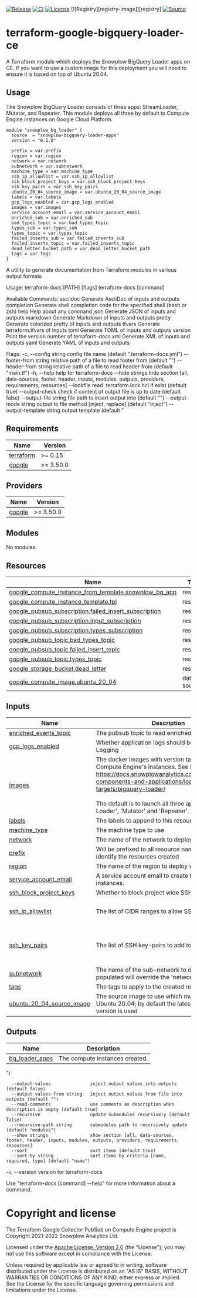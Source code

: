 [![Release][release-image]][release] [![CI][ci-image]][ci] [![License][license-image]][license] [![Registry][registry-image]][registry] [![Source][source-image]][source]

# terraform-google-bigquery-loader-ce

A Terraform module which deploys the Snowplow BigQuery Loader apps on CE.  If you want to use a custom image for this deployment you will need to ensure it is based on top of Ubuntu 20.04.

## Usage

The Snowplow BigQuery Loader consists of three apps: StreamLoader, Mutator, and
Repeater. This module deploys all three by default to Compute Engine instances
on Google Cloud Platform.

```hcl
module "snowplow_bq_loader" {
  source  = "snowplow-bigquery-loader-apps"
  version = "0.1.0"

  prefix = var.prefix
  region = var.region
  network = var.network
  subnetwork = var.subnetwork
  machine_type = var.machine_type
  ssh_ip_allowlist = var.ssh_ip_allowlist
  ssh_block_project_keys = var.ssh_block_project_keys
  ssh_key_pairs = var.ssh_key_pairs
  ubuntu_20_04_source_image = var.ubuntu_20_04_source_image
  labels = var.labels
  gcp_logs_enabled = var.gcp_logs_enabled
  images = var.images
  service_account_email = var.service_account_email
  enriched_sub = var.enriched_sub
  bad_types_topic = var.bad_types_topic
  types_sub = var.types_sub
  types_topic = var.types_topic
  failed_inserts_sub = var.failed_inserts_sub
  failed_inserts_topic = var.failed_inserts_topic
  dead_letter_bucket_path = var.dead_letter_bucket_path
  tags = var.tags
}
```

<!-- BEGINNING OF PRE-COMMIT-TERRAFORM DOCS HOOK -->
A utility to generate documentation from Terraform modules in various output formats

Usage:
  terraform-docs [PATH] [flags]
  terraform-docs [command]

Available Commands:
  asciidoc    Generate AsciiDoc of inputs and outputs
  completion  Generate shell completion code for the specified shell (bash or zsh)
  help        Help about any command
  json        Generate JSON of inputs and outputs
  markdown    Generate Markdown of inputs and outputs
  pretty      Generate colorized pretty of inputs and outputs
  tfvars      Generate terraform.tfvars of inputs
  toml        Generate TOML of inputs and outputs
  version     Print the version number of terraform-docs
  xml         Generate XML of inputs and outputs
  yaml        Generate YAML of inputs and outputs

Flags:
  -c, --config string               config file name (default ".terraform-docs.yml")
      --footer-from string          relative path of a file to read footer from (default "")
      --header-from string          relative path of a file to read header from (default "main.tf")
  -h, --help                        help for terraform-docs
      --hide strings                hide section [all, data-sources, footer, header, inputs, modules, outputs, providers, requirements, resources]
      --lockfile                    read .terraform.lock.hcl if exist (default true)
      --output-check                check if content of output file is up to date (default false)
      --output-file string          file path to insert output into (default "")
      --output-mode string          output to file method [inject, replace] (default "inject")
      --output-template string      output template (default "<!-- BEGIN_TF_DOCS -->
## Requirements

| Name | Version |
|------|---------|
| <a name="requirement_terraform"></a> [terraform](#requirement\_terraform) | >= 0.15 |
| <a name="requirement_google"></a> [google](#requirement\_google) | >= 3.50.0 |

## Providers

| Name | Version |
|------|---------|
| <a name="provider_google"></a> [google](#provider\_google) | >= 3.50.0 |

## Modules

No modules.

## Resources

| Name | Type |
|------|------|
| [google_compute_instance_from_template.snowplow_bq_app](https://registry.terraform.io/providers/hashicorp/google/latest/docs/resources/compute_instance_from_template) | resource |
| [google_compute_instance_template.tpl](https://registry.terraform.io/providers/hashicorp/google/latest/docs/resources/compute_instance_template) | resource |
| [google_pubsub_subscription.failed_insert_subscription](https://registry.terraform.io/providers/hashicorp/google/latest/docs/resources/pubsub_subscription) | resource |
| [google_pubsub_subscription.input_subscription](https://registry.terraform.io/providers/hashicorp/google/latest/docs/resources/pubsub_subscription) | resource |
| [google_pubsub_subscription.types_subscription](https://registry.terraform.io/providers/hashicorp/google/latest/docs/resources/pubsub_subscription) | resource |
| [google_pubsub_topic.bad_types_topic](https://registry.terraform.io/providers/hashicorp/google/latest/docs/resources/pubsub_topic) | resource |
| [google_pubsub_topic.failed_insert_topic](https://registry.terraform.io/providers/hashicorp/google/latest/docs/resources/pubsub_topic) | resource |
| [google_pubsub_topic.types_topic](https://registry.terraform.io/providers/hashicorp/google/latest/docs/resources/pubsub_topic) | resource |
| [google_storage_bucket.dead_letter](https://registry.terraform.io/providers/hashicorp/google/latest/docs/resources/storage_bucket) | resource |
| [google_compute_image.ubuntu_20_04](https://registry.terraform.io/providers/hashicorp/google/latest/docs/data-sources/compute_image) | data source |

## Inputs

| Name | Description | Type | Default | Required |
|------|-------------|------|---------|:--------:|
| <a name="input_enriched_events_topic"></a> [enriched\_events\_topic](#input\_enriched\_events\_topic) | The pubsub topic to read enriched messages from. | `string` | n/a | yes |
| <a name="input_gcp_logs_enabled"></a> [gcp\_logs\_enabled](#input\_gcp\_logs\_enabled) | Whether application logs should be reported to GCP Logging | `bool` | `true` | no |
| <a name="input_images"></a> [images](#input\_images) | The docker images with version tag to deploy on Compute Engine's instances. See here for details:<br>  https://docs.snowplowanalytics.com/docs/pipeline-components-and-applications/loaders-storage-targets/bigquery-loader/<br><br>  The default is to launch all three apps: 'Stream Loader', 'Mutator' and 'Repeater'. | `list(string)` | <pre>[<br>  "snowplow/snowplow-bigquery-streamloader:1.3.0",<br>  "snowplow/snowplow-bigquery-loader:1.3.0",<br>  "snowplow/snowplow-bigquery-mutator:1.3.0"<br>]</pre> | no |
| <a name="input_labels"></a> [labels](#input\_labels) | The labels to append to this resource | `map(string)` | `{}` | no |
| <a name="input_machine_type"></a> [machine\_type](#input\_machine\_type) | The machine type to use | `string` | `"e2-micro"` | no |
| <a name="input_network"></a> [network](#input\_network) | The name of the network to deploy within | `string` | n/a | yes |
| <a name="input_prefix"></a> [prefix](#input\_prefix) | Will be prefixed to all resource names. Use to easily identify the resources created | `string` | `"snowplow"` | no |
| <a name="input_region"></a> [region](#input\_region) | The name of the region to deploy within | `string` | n/a | yes |
| <a name="input_service_account_email"></a> [service\_account\_email](#input\_service\_account\_email) | A service account email to create the compute instances. | `string` | n/a | yes |
| <a name="input_ssh_block_project_keys"></a> [ssh\_block\_project\_keys](#input\_ssh\_block\_project\_keys) | Whether to block project wide SSH keys | `bool` | `true` | no |
| <a name="input_ssh_ip_allowlist"></a> [ssh\_ip\_allowlist](#input\_ssh\_ip\_allowlist) | The list of CIDR ranges to allow SSH traffic from | `list(any)` | <pre>[<br>  ""<br>]</pre> | no |
| <a name="input_ssh_key_pairs"></a> [ssh\_key\_pairs](#input\_ssh\_key\_pairs) | The list of SSH key-pairs to add to the servers | <pre>list(object({<br>    user_name  = string<br>    public_key = string<br>  }))</pre> | `[]` | no |
| <a name="input_subnetwork"></a> [subnetwork](#input\_subnetwork) | The name of the sub-network to deploy within; if populated will override the 'network' setting | `string` | `""` | no |
| <a name="input_tags"></a> [tags](#input\_tags) | The tags to apply to the created resources. | `list(string)` | n/a | yes |
| <a name="input_ubuntu_20_04_source_image"></a> [ubuntu\_20\_04\_source\_image](#input\_ubuntu\_20\_04\_source\_image) | The source image to use which must be based of of Ubuntu 20.04; by default the latest community version is used | `string` | `""` | no |

## Outputs

| Name | Description |
|------|-------------|
| <a name="output_bq_loader_apps"></a> [bq\_loader\_apps](#output\_bq\_loader\_apps) | The compute instances created. |
<!-- END_TF_DOCS -->")
      --output-values               inject output values into outputs (default false)
      --output-values-from string   inject output values from file into outputs (default "")
      --read-comments               use comments as description when description is empty (default true)
      --recursive                   update submodules recursively (default false)
      --recursive-path string       submodules path to recursively update (default "modules")
      --show strings                show section [all, data-sources, footer, header, inputs, modules, outputs, providers, requirements, resources]
      --sort                        sort items (default true)
      --sort-by string              sort items by criteria [name, required, type] (default "name")
  -v, --version                     version for terraform-docs

Use "terraform-docs [command] --help" for more information about a command.

<!-- END OF PRE-COMMIT-TERRAFORM DOCS HOOK -->

# Copyright and license

The Terraform Google Collector PubSub on Compute Engine project is Copyright 2021-2022 Snowplow Analytics Ltd.

Licensed under the [Apache License, Version 2.0][license] (the "License");
you may not use this software except in compliance with the License.

Unless required by applicable law or agreed to in writing, software
distributed under the License is distributed on an "AS IS" BASIS,
WITHOUT WARRANTIES OR CONDITIONS OF ANY KIND, either express or implied.
See the License for the specific language governing permissions and
limitations under the License.

[release]: https://github.com/tnightengale/terraform-google-big-query-loader-ce/releases/latest
[release-image]: https://img.shields.io/github/v/release/snowplow-devops/terraform-google-collector-pubsub-ce

[ci]: https://github.com/tnightengale/terraform-google-big-query-loader-ce/actions?query=workflow%3Aci
[ci-image]: https://github.com/tnightengale/terraform-google-big-query-loader-ce/workflows/ci/badge.svg

[license]: https://www.apache.org/licenses/LICENSE-2.0
[license-image]: https://img.shields.io/badge/license-Apache--2-blue.svg?style=flat

<!-- [registry]: https://registry.terraform.io/modules/snowplow-devops/collector-pubsub-ce/google/latest
[registry-image]: https://img.shields.io/static/v1?label=Terraform&message=Registry&color=7B42BC&logo=terraform -->

[source]: https://github.com/snowplow-incubator/snowplow-bigquery-loader
[source-image]: https://img.shields.io/static/v1?label=Snowplow&message=BigQuery%20Loader&color=0E9BA4&logo=GitHub
